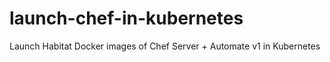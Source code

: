 # launch-chef-in-kubernetes
Launch Habitat Docker images of Chef Server + Automate v1 in Kubernetes

